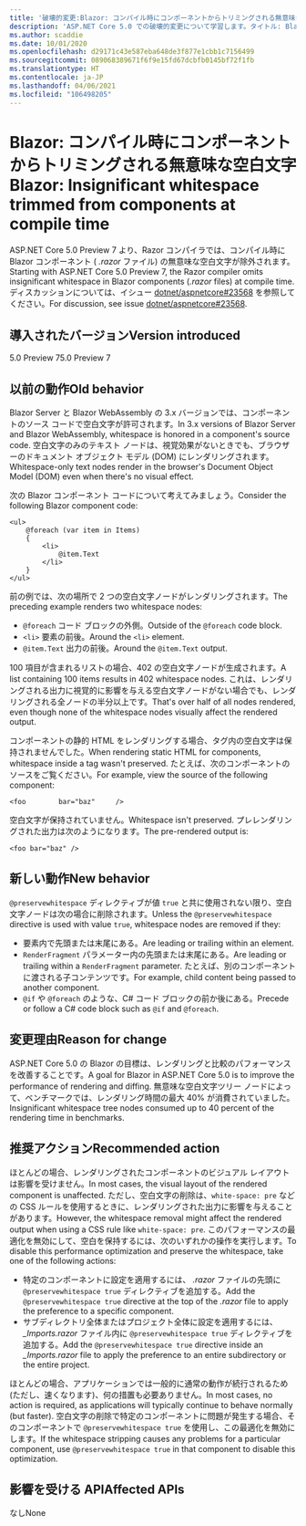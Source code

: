 ```yaml
---
title: '破壊的変更:Blazor: コンパイル時にコンポーネントからトリミングされる無意味な空白文字'
description: 'ASP.NET Core 5.0 での破壊的変更について学習します。タイトル: Blazor:コンパイル時にコンポーネントからトリミングされる無意味な空白文字'
ms.author: scaddie
ms.date: 10/01/2020
ms.openlocfilehash: d29171c43e587eba648de3f877e1cbb1c7156499
ms.sourcegitcommit: 089068389671f6f9e15fd67dcbfb0145bf72f1fb
ms.translationtype: HT
ms.contentlocale: ja-JP
ms.lasthandoff: 04/06/2021
ms.locfileid: "106498205"
---
```

# <a name="blazor-insignificant-whitespace-trimmed-from-components-at-compile-time"></a><span data-ttu-id="63b77-103">Blazor: コンパイル時にコンポーネントからトリミングされる無意味な空白文字</span><span class="sxs-lookup"><span data-stu-id="63b77-103">Blazor: Insignificant whitespace trimmed from components at compile time</span></span>

<span data-ttu-id="63b77-104">ASP.NET Core 5.0 Preview 7 より、Razor コンパイラでは、コンパイル時に Blazor コンポーネント ( *.razor* ファイル) の無意味な空白文字が除外されます。</span><span class="sxs-lookup"><span data-stu-id="63b77-104">Starting with ASP.NET Core 5.0 Preview 7, the Razor compiler omits insignificant whitespace in Blazor components (*.razor* files) at compile time.</span></span> <span data-ttu-id="63b77-105">ディスカッションについては、イシュー [dotnet/aspnetcore#23568](https://github.com/dotnet/aspnetcore/issues/23568) を参照してください。</span><span class="sxs-lookup"><span data-stu-id="63b77-105">For discussion, see issue [dotnet/aspnetcore#23568](https://github.com/dotnet/aspnetcore/issues/23568).</span></span>

## <a name="version-introduced"></a><span data-ttu-id="63b77-106">導入されたバージョン</span><span class="sxs-lookup"><span data-stu-id="63b77-106">Version introduced</span></span>

<span data-ttu-id="63b77-107">5.0 Preview 7</span><span class="sxs-lookup"><span data-stu-id="63b77-107">5.0 Preview 7</span></span>

## <a name="old-behavior"></a><span data-ttu-id="63b77-108">以前の動作</span><span class="sxs-lookup"><span data-stu-id="63b77-108">Old behavior</span></span>

<span data-ttu-id="63b77-109">Blazor Server と Blazor WebAssembly の 3.x バージョンでは、コンポーネントのソース コードで空白文字が許可されます。</span><span class="sxs-lookup"><span data-stu-id="63b77-109">In 3.x versions of Blazor Server and Blazor WebAssembly, whitespace is honored in a component's source code.</span></span> <span data-ttu-id="63b77-110">空白文字のみのテキスト ノードは、視覚効果がないときでも、ブラウザーのドキュメント オブジェクト モデル (DOM) にレンダリングされます。</span><span class="sxs-lookup"><span data-stu-id="63b77-110">Whitespace-only text nodes render in the browser's Document Object Model (DOM) even when there's no visual effect.</span></span>

<span data-ttu-id="63b77-111">次の Blazor コンポーネント コードについて考えてみましょう。</span><span class="sxs-lookup"><span data-stu-id="63b77-111">Consider the following Blazor component code:</span></span>

```razor
<ul>
    @foreach (var item in Items)
    {
        <li>
            @item.Text
        </li>
    }
</ul>
```

<span data-ttu-id="63b77-112">前の例では、次の場所で 2 つの空白文字ノードがレンダリングされます。</span><span class="sxs-lookup"><span data-stu-id="63b77-112">The preceding example renders two whitespace nodes:</span></span>

* <span data-ttu-id="63b77-113">`@foreach` コード ブロックの外側。</span><span class="sxs-lookup"><span data-stu-id="63b77-113">Outside of the `@foreach` code block.</span></span>
* <span data-ttu-id="63b77-114">`<li>` 要素の前後。</span><span class="sxs-lookup"><span data-stu-id="63b77-114">Around the `<li>` element.</span></span>
* <span data-ttu-id="63b77-115">`@item.Text` 出力の前後。</span><span class="sxs-lookup"><span data-stu-id="63b77-115">Around the `@item.Text` output.</span></span>

<span data-ttu-id="63b77-116">100 項目が含まれるリストの場合、402 の空白文字ノードが生成されます。</span><span class="sxs-lookup"><span data-stu-id="63b77-116">A list containing 100 items results in 402 whitespace nodes.</span></span> <span data-ttu-id="63b77-117">これは、レンダリングされる出力に視覚的に影響を与える空白文字ノードがない場合でも、レンダリングされる全ノードの半分以上です。</span><span class="sxs-lookup"><span data-stu-id="63b77-117">That's over half of all nodes rendered, even though none of the whitespace nodes visually affect the rendered output.</span></span>

<span data-ttu-id="63b77-118">コンポーネントの静的 HTML をレンダリングする場合、タグ内の空白文字は保持されませんでした。</span><span class="sxs-lookup"><span data-stu-id="63b77-118">When rendering static HTML for components, whitespace inside a tag wasn't preserved.</span></span> <span data-ttu-id="63b77-119">たとえば、次のコンポーネントのソースをご覧ください。</span><span class="sxs-lookup"><span data-stu-id="63b77-119">For example, view the source of the following component:</span></span>

```razor
<foo        bar="baz"     />
```

<span data-ttu-id="63b77-120">空白文字が保持されていません。</span><span class="sxs-lookup"><span data-stu-id="63b77-120">Whitespace isn't preserved.</span></span> <span data-ttu-id="63b77-121">プレレンダリングされた出力は次のようになります。</span><span class="sxs-lookup"><span data-stu-id="63b77-121">The pre-rendered output is:</span></span>

```razor
<foo bar="baz" />
```

## <a name="new-behavior"></a><span data-ttu-id="63b77-122">新しい動作</span><span class="sxs-lookup"><span data-stu-id="63b77-122">New behavior</span></span>

<span data-ttu-id="63b77-123">`@preservewhitespace` ディレクティブが値 `true` と共に使用されない限り、空白文字ノードは次の場合に削除されます。</span><span class="sxs-lookup"><span data-stu-id="63b77-123">Unless the `@preservewhitespace` directive is used with value `true`, whitespace nodes are removed if they:</span></span>

* <span data-ttu-id="63b77-124">要素内で先頭または末尾にある。</span><span class="sxs-lookup"><span data-stu-id="63b77-124">Are leading or trailing within an element.</span></span>
* <span data-ttu-id="63b77-125">`RenderFragment` パラメーター内の先頭または末尾にある。</span><span class="sxs-lookup"><span data-stu-id="63b77-125">Are leading or trailing within a `RenderFragment` parameter.</span></span> <span data-ttu-id="63b77-126">たとえば、別のコンポーネントに渡される子コンテンツです。</span><span class="sxs-lookup"><span data-stu-id="63b77-126">For example, child content being passed to another component.</span></span>
* <span data-ttu-id="63b77-127">`@if` や `@foreach` のような、C# コード ブロックの前か後にある。</span><span class="sxs-lookup"><span data-stu-id="63b77-127">Precede or follow a C# code block such as `@if` and `@foreach`.</span></span>

## <a name="reason-for-change"></a><span data-ttu-id="63b77-128">変更理由</span><span class="sxs-lookup"><span data-stu-id="63b77-128">Reason for change</span></span>

<span data-ttu-id="63b77-129">ASP.NET Core 5.0 の Blazor の目標は、レンダリングと比較のパフォーマンスを改善することです。</span><span class="sxs-lookup"><span data-stu-id="63b77-129">A goal for Blazor in ASP.NET Core 5.0 is to improve the performance of rendering and diffing.</span></span> <span data-ttu-id="63b77-130">無意味な空白文字ツリー ノードによって、ベンチマークでは、レンダリング時間の最大 40% が消費されていました。</span><span class="sxs-lookup"><span data-stu-id="63b77-130">Insignificant whitespace tree nodes consumed up to 40 percent of the rendering time in benchmarks.</span></span>

## <a name="recommended-action"></a><span data-ttu-id="63b77-131">推奨アクション</span><span class="sxs-lookup"><span data-stu-id="63b77-131">Recommended action</span></span>

<span data-ttu-id="63b77-132">ほとんどの場合、レンダリングされたコンポーネントのビジュアル レイアウトは影響を受けません。</span><span class="sxs-lookup"><span data-stu-id="63b77-132">In most cases, the visual layout of the rendered component is unaffected.</span></span> <span data-ttu-id="63b77-133">ただし、空白文字の削除は、`white-space: pre` などの CSS ルールを使用するときに、レンダリングされた出力に影響を与えることがあります。</span><span class="sxs-lookup"><span data-stu-id="63b77-133">However, the whitespace removal might affect the rendered output when using a CSS rule like `white-space: pre`.</span></span> <span data-ttu-id="63b77-134">このパフォーマンスの最適化を無効にして、空白を保持するには、次のいずれかの操作を実行します。</span><span class="sxs-lookup"><span data-stu-id="63b77-134">To disable this performance optimization and preserve the whitespace, take one of the following actions:</span></span>

* <span data-ttu-id="63b77-135">特定のコンポーネントに設定を適用するには、 *.razor* ファイルの先頭に `@preservewhitespace true` ディレクティブを追加する。</span><span class="sxs-lookup"><span data-stu-id="63b77-135">Add the `@preservewhitespace true` directive at the top of the *.razor* file to apply the preference to a specific component.</span></span>
* <span data-ttu-id="63b77-136">サブディレクトリ全体またはプロジェクト全体に設定を適用するには、 *_Imports.razor* ファイル内に `@preservewhitespace true` ディレクティブを追加する。</span><span class="sxs-lookup"><span data-stu-id="63b77-136">Add the `@preservewhitespace true` directive inside an *_Imports.razor* file to apply the preference to an entire subdirectory or the entire project.</span></span>

<span data-ttu-id="63b77-137">ほとんどの場合、アプリケーションでは一般的に通常の動作が続行されるため (ただし、速くなります)、何の措置も必要ありません。</span><span class="sxs-lookup"><span data-stu-id="63b77-137">In most cases, no action is required, as applications will typically continue to behave normally (but faster).</span></span> <span data-ttu-id="63b77-138">空白文字の削除で特定のコンポーネントに問題が発生する場合、そのコンポーネントで `@preservewhitespace true` を使用し、この最適化を無効にします。</span><span class="sxs-lookup"><span data-stu-id="63b77-138">If the whitespace stripping causes any problems for a particular component, use `@preservewhitespace true` in that component to disable this optimization.</span></span>

## <a name="affected-apis"></a><span data-ttu-id="63b77-139">影響を受ける API</span><span class="sxs-lookup"><span data-stu-id="63b77-139">Affected APIs</span></span>

<span data-ttu-id="63b77-140">なし</span><span class="sxs-lookup"><span data-stu-id="63b77-140">None</span></span>

<!--

### Category

ASP.NET Core

### Affected APIs

Not detectable via API analysis

-->
